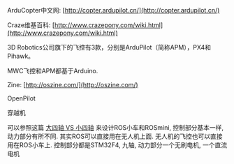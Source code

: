 ArduCopter中文网: [http://copter.ardupilot.cn/](http://copter.ardupilot.cn/)

Craze维基百科: [http://www.crazepony.com/wiki.html](http://www.crazepony.com/wiki.html)

3D Robotics公司旗下的飞控有3款，分别是ArduPilot（简称APM），PX4和Pihawk。

MWC飞控和APM都基于Arduino.

Zine: [http://oszine.com/](http://oszine.com/)

OpenPilot

穿越机



可以参照这篇 [大四轴 VS 小四轴](http://www.crazepony.com/wiki/large-small-quadcopter.html) 来设计ROS小车和ROSmini, 控制部分基本一样, 动力部分有所不同. 其实ROS可以直接用在无人机上面. 无人机的飞控也可以直接用在ROS小车上. 控制部分都是STM32F4, 九轴, 动力部分一个无刷电机, 一个直流电机

